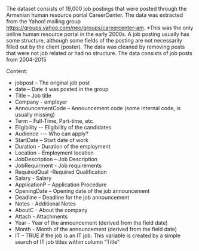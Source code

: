 The dataset consists of 19,000 job postings that were posted through the Armenian human resource portal CareerCenter. The data was extracted from the Yahoo! mailing group https://groups.yahoo.com/neo/groups/careercenter-am. 
*This was the only online human resource portal in the early 2000s.
A job posting usually has some structure, although some fields of the posting are not necessarily filled out by the client (poster). The data was cleaned by removing posts that were not job related or had no structure.
The data consists of job posts from 2004-2015

Content:

- jobpost – The original job post
- date – Date it was posted in the group
- Title – Job title
- Company - employer
- AnnouncementCode – Announcement code (some internal code, is usually missing)
- Term – Full-Time, Part-time, etc
- Eligibility -- Eligibility of the candidates
- Audience --- Who can apply?
- StartDate – Start date of work
- Duration - Duration of the employment
- Location – Employment location
- JobDescription – Job Description
- JobRequirment - Job requirements
- RequiredQual -Required Qualification
- Salary - Salary
- ApplicationP – Application Procedure
- OpeningDate – Opening date of the job announcement
- Deadline – Deadline for the job announcement
- Notes - Additional Notes
- AboutC - About the company
- Attach - Attachments
- Year - Year of the announcement (derived from the field date)
- Month - Month of the announcement (derived from the field date)
- IT – TRUE if the job is an IT job. This variable is created by a simple search of IT job titles within column “Title”
